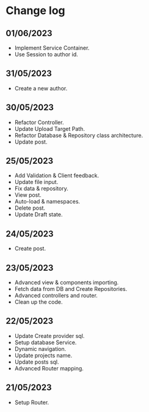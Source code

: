# Change log

## 01/06/2023
- Implement Service Container.
- Use Session to author id.

## 31/05/2023
- Create a new author.

## 30/05/2023
- Refactor Controller.
- Update Upload Target Path.
- Refactor Database & Repository class architecture.
- Update post.

## 25/05/2023
- Add Validation & Client feedback.
- Update file input.
- Fix data & repository.
- View post.
- Auto-load & namespaces.
- Delete post.
- Update Draft state.


## 24/05/2023
- Create post.

## 23/05/2023
- Advanced view & components importing.
- Fetch data from DB and Create Repositories. 
- Advanced controllers and router.
- Clean up the code.

## 22/05/2023
- Update Create provider sql.
- Setup database Service.
- Dynamic navigation.
- Update projects name.
- Update posts sql.
- Advanced Router mapping.

## 21/05/2023
- Setup Router.